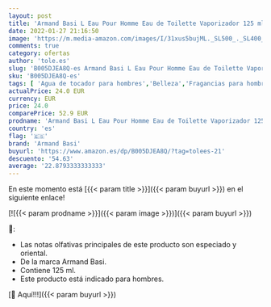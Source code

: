 ```yaml
---
layout: post
title: 'Armand Basi L Eau Pour Homme Eau de Toilette Vaporizador 125 ml'
date: 2022-01-27 21:16:50
image: 'https://m.media-amazon.com/images/I/31xus5bujML._SL500_._SL400_.jpg'
comments: true
category: ofertas
author: 'tole.es'
slug: 'B005DJEA8Q-es Armand Basi L Eau Pour Homme Eau de Toilette Vaporizador...'
sku: 'B005DJEA8Q-es'
tags: [ 'Agua de tocador para hombres','Belleza','Fragancias para hombres','Perfumes y fragancias','armand basi','de','eau','toilette', ]
actualPrice: 24.0 EUR
currency: EUR
price: 24.0
comparePrice: 52.9 EUR
prodname: 'Armand Basi L Eau Pour Homme Eau de Toilette Vaporizador 125 ml'
country: 'es'
flag: '🇪🇸'
brand: 'Armand Basi'
buyurl: 'https://www.amazon.es/dp/B005DJEA8Q/?tag=tolees-21'
descuento: '54.63'
average: '22.8793333333333'
---
```


En este momento está [{{< param title >}}]({{< param buyurl >}}) en el siguiente enlace!

[![{{< param prodname >}}]({{< param image >}})]({{< param buyurl >}})

🔎:

- Las notas olfativas principales de este producto son especiado y oriental.
- De la marca Armand Basi.
- Contiene 125 ml.
- Este producto está indicado para hombres.

[🛒 Aquí!!!]({{< param buyurl >}})
